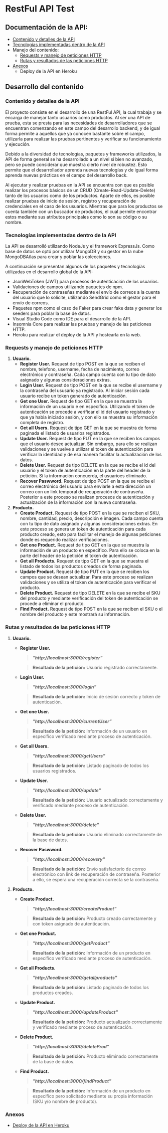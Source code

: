# RestFul API Test

## Documentación de la API:
- [Contenido y detalles de la API](#contenido-y-detalles-de-la-api)
- [Tecnologías implementadas dentro de la API](#tecnologías-implementadas-dentro-de-la-api)
- Manejo del contenido:
  - [Requests y manejo de peticiones HTTP](#requests-y-manejo-de-peticiones-http)
  - [Rutas y resultados de las peticiones HTTP](#rutas-y-resultados-de-las-peticiones-http)
- [Anexos](#anexos)
  - Deploy de la API en Heroku
  
## Desarrollo del contenido

### Contenido y detalles de la API

El proyecto consiste en el desarrollo de una RestFul API, la cual trabaja y se encarga de manejar tanto usuarios como productos.
Al ser una API de prueba, esta se presta para las necesidades de desarrolladores que se encuentran comenzando en este campo del desarrollo backend,
y de igual forma permite a aquellos que ya conocen bastante sobre el campo, utilizarla para realizar las pruebas pertinentes y verificar su funcionamiento y ejecución.

Debido a la diversidad de tecnologías, paquetes y frameworks utilizados, la API de forma general se ha desarrollado a un nivel si bien no avanzado, pero se puede considerar
que muestra cierto nivel de robustez. Esto permite que el desarrollador aprenda nuevas tecnologías y de igual forma aprenda nuevas prácticas en el campo del desarrollo back.

Al ejecutar y realizar pruebas en la API se encuentra con que es posible realizar los procesos básicos de un CRUD (Create-Read-Update-Delete) tanto de los usuarios como de los productos.
Aparte de ellos, es posible realizar pruebas de inicio de sesión, registro y recuperación de credenciales en el caso de los usuarios. Mientras que para los productos se cuenta también con
un buscador de productos, el cual permite encontrar estos mediante sus atributos principales como lo son su código o su nombre.

### Tecnologías implementadas dentro de la API

La API se desarrolló utilizando NodeJs y el framework ExpressJs. Como base de datos se optó por utilizar MongoDB y su gestor en la nube MongoDBAtlas para crear y poblar las colecciones.

A continuación se presentan algunos de los paquetes y tecnologías utilizadas en el desarrollo global de la API:

- JsonWebToken (JWT) para procesos de autenticación de los usuarios.
- Validaciones de campos utilizando paquetes de npm.
- Recuperación de contraseñas mediante el envío de correos a la cuenta del usuario que lo solicite, utilizando SendGrid como el gestor para el envío de correos.
- Paquetes npm como el caso de Faker para crear fake data y generar los seeders para poblar la base de datos.
- Visual Studio Code como IDE para el desarrollo de la API.
- Insomnia Core para realizar las pruebas y manejo de las peticiones HTTP.
- Heroku para realizar el deploy de la API y hostearla en la web.

### Requests y manejo de peticiones HTTP
  1. **Usuario.**
      - **Register User.** Request de tipo POST en la que se reciben el nombre, telefono, username, fecha de nacimiento, correo electrónico y contraseña. Cada campo cuenta con tu tipo de dato asignado y algunas consideraciones extras.
      - **Login User.** Request de tipo POST en la que se recibe el username y la contraseña del ususario ya registrado. Al iniciar sesión cada usuario recibe un token generado de autenticación.
      - **Get one User.** Request de tipo GET en la que se muestra la información de un usuario e en específico. Utilizando el token de autenticación se procede a verificar el id del usuario registrado y que ya habia iniciado sesión, y con ello se muestra su información completa de registro.
      - **Get all Users.** Request de tipo GET en la que se muestra de forma paginada el listado de usuarios registrados.
      - **Update User.** Request de tipo PUT en la que se reciben los campos que el usuario desee actualizar. Sin embargo, para ello se realizan validaciones y se vuelve a utilizar el token de autenticación para verificar la identidad y de esa manera facilitar la actualización de los datos.
      - **Delete User.** Request de tipo DELETE en la que se recibe el id del usuario y el token de autenticación en la parte del header de la petición. Si la información concuerda, el usuarioes eliminado.
      - **Recover Paswword.** Request de tipo POST en la que se recibe el correo electrónico del usuario para enviarle a esta dirección un correo con un link temporal de recuperación de contraseña. Posterior a este proceso se realizan procesos de autenticación y actualzación de la información con la nueva contraseña.
  2. **Producto.**
      - **Create Product.** Request de tipo POST en la que se reciben el SKU, nombre, cantidad, precio, descripción e imagen. Cada campo cuenta con tu tipo de dato asignado y algunas consideraciones extras. En este proceso se genera un token de autenticación para cada producto creado, esto para facilitar el manejo de algunas peticiones donde es requerido realizar verificaciones.
      - **Get one Product.** Request de tipo GET en la que se muestra la información de un producto en específico. Para ello se coloca en la parte del header de la petición el token de autenticación.
      - **Get all Products.** Request de tipo GET en la que se muestra el listado de todos los productos creados de forma paginada.
      - **Update Product.** Request de tipo PUT en la que se reciben los campos que se desean actualizar. Para este proceso se realizan validaciones y se utiliza el token de autenticación para verificar el producto.
      - **Delete Product.** Request de tipo DELETE en la que se recibe el SKU del producto y mediante verificación del token de autenticación se procede a eliminar el producto.
      - **Find Product.** Request de tipo POST en la que se reciben el SKU o el nombre del producto y este mostrará su información.
### Rutas y resultados de las peticiones HTTP
  1. **Usuario.** 
      - **Register User.** 
          > ***"http://localhost:3000/register"***
         
         > **Resultado de la petición:** Usuario registrado correctamente.
      - **Login User.** 
          > ***"http://localhost:3000/login"***
          
          > **Resultado de la petición:** Inicio de sesión correcto y token de autenticación.
      - **Get one User.** 
          > ***"http://localhost:3000/currentUser"***
          
          > **Resultado de la petición:** Información de un usuario en específico verificado mediante proceso de autenticación.
      - **Get all Users.** 
          > ***"http://localhost:3000/getUsers"***
          
          > **Resultado de la petición:** Listado paginado de todos los usuarios registrados.
      - **Update User.** 
          > ***"http://localhost:3000/update"***
          
          > **Resultado de la petición:** Usuario actualizado correctamente y verificado mediante proceso de autenticación.
      - **Delete User.** 
          > ***"http://localhost:3000/delete"***
          
          > **Resultado de la petición:** Usuario eliminado correctamente de la base de datos.
      - **Recover Paswword.**
          > ***"http://localhost:3000/recovery"***
          
          > **Resultado de la petición:** Envío satisfactorio de correo electrónico con link de recuperación de contraseña. Posterior a ello, se espera una recuperación correcta se la contraseña.
  2. **Producto.**
      - **Create Product.** 
          > ***"http://localhost:3000/createProduct"***
         
          > **Resultado de la petición:** Producto creado correctamente y con token asignado de autenticación.
      - **Get one Product.** 
          > ***"http://localhost:3000/getProduct"***
         
          > **Resultado de la petición:** Información de un producto en específico verificado mediante proceso de autenticación.
      - **Get all Products.** 
          > ***"http://localhost:3000/getallproducts"***
         
          > **Resultado de la petición:** Listado paginado de todos los productos creados.
      - **Update Product.** 
          > ***"http://localhost:3000/updateProduct"***
         
          > **Resultado de la petición:** Producto actualizado correctamente y verificado mediante proceso de autenticación.
      - **Delete Product.** 
          > ***"http://localhost:3000/deleteProd"***
         
          > **Resultado de la petición:** Producto eliminado correctamente de la base de datos.
      - **Find Product.**
          > ***"http://localhost:3000/findProduct"***
         
         > **Resultado de la petición:** Información de un producto en específico pero solicitado mediante su propia información (SKU y/o nombre de producto).
### Anexos
  - [Deploy de la API en Heroku](https://elaniin-apitest.herokuapp.com/)

